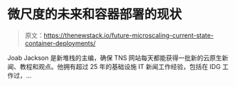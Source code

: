 # 微尺度的未来和容器部署的现状

> 原文：<https://thenewstack.io/future-microscaling-current-state-container-deployments/>

Joab Jackson 是新堆栈的主编，确保 TNS 网站每天都能获得一批新的云原生新闻、教程和观点。他拥有超过 25 年的基础设施 IT 新闻工作经验，包括在 IDG 工作过，...